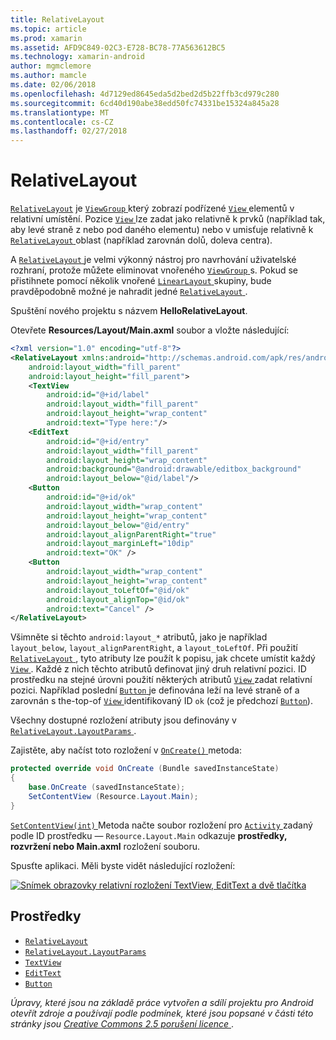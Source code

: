 ```yaml
---
title: RelativeLayout
ms.topic: article
ms.prod: xamarin
ms.assetid: AFD9C849-02C3-E728-BC78-77A563612BC5
ms.technology: xamarin-android
author: mgmclemore
ms.author: mamcle
ms.date: 02/06/2018
ms.openlocfilehash: 4d7129ed8645eda5d2bed2d5b22ffb3cd979c280
ms.sourcegitcommit: 6cd40d190abe38edd50fc74331be15324a845a28
ms.translationtype: MT
ms.contentlocale: cs-CZ
ms.lasthandoff: 02/27/2018
---
```

# <a name="relativelayout"></a>RelativeLayout

[`RelativeLayout`](https://developer.xamarin.com/api/type/Android.Widget.RelativeLayout/) je [ `ViewGroup` ](https://developer.xamarin.com/api/type/Android.Views.ViewGroup/) který zobrazí podřízené [ `View` ](https://developer.xamarin.com/api/type/Android.Views.View/) elementů v relativní umístění. Pozice [ `View` ](https://developer.xamarin.com/api/type/Android.Views.View/) lze zadat jako relativně k prvků (například tak, aby levé straně z nebo pod daného elementu) nebo v umisťuje relativně k [ `RelativeLayout` ](https://developer.xamarin.com/api/type/Android.Widget.RelativeLayout/) oblast (například zarovnán dolů, doleva centra).

A [ `RelativeLayout` ](https://developer.xamarin.com/api/type/Android.Widget.RelativeLayout/) je velmi výkonný nástroj pro navrhování uživatelské rozhraní, protože můžete eliminovat vnořeného [ `ViewGroup` ](https://developer.xamarin.com/api/type/Android.Views.ViewGroup/)s. Pokud se přistihnete pomocí několik vnořené [ `LinearLayout` ](https://developer.xamarin.com/api/type/Android.Widget.LinearLayout/) skupiny, bude pravděpodobně možné je nahradit jedné [ `RelativeLayout` ](https://developer.xamarin.com/api/type/Android.Widget.RelativeLayout/).

Spuštění nového projektu s názvem **HelloRelativeLayout**.

Otevřete **Resources/Layout/Main.axml** soubor a vložte následující:

```xml
<?xml version="1.0" encoding="utf-8"?>
<RelativeLayout xmlns:android="http://schemas.android.com/apk/res/android"
    android:layout_width="fill_parent"
    android:layout_height="fill_parent">
    <TextView
        android:id="@+id/label"
        android:layout_width="fill_parent"
        android:layout_height="wrap_content"
        android:text="Type here:"/>
    <EditText
        android:id="@+id/entry"
        android:layout_width="fill_parent"
        android:layout_height="wrap_content"
        android:background="@android:drawable/editbox_background"
        android:layout_below="@id/label"/>
    <Button
        android:id="@+id/ok"
        android:layout_width="wrap_content"
        android:layout_height="wrap_content"
        android:layout_below="@id/entry"
        android:layout_alignParentRight="true"
        android:layout_marginLeft="10dip"
        android:text="OK" />
    <Button
        android:layout_width="wrap_content"
        android:layout_height="wrap_content"
        android:layout_toLeftOf="@id/ok"
        android:layout_alignTop="@id/ok"
        android:text="Cancel" />
</RelativeLayout>
```

Všimněte si těchto `android:layout_*` atributů, jako je například `layout_below`, `layout_alignParentRight`, a `layout_toLeftOf`.
Při použití [ `RelativeLayout` ](https://developer.xamarin.com/api/type/Android.Widget.RelativeLayout/), tyto atributy lze použít k popisu, jak chcete umístit každý [ `View` ](https://developer.xamarin.com/api/type/Android.Views.View/). Každé z nich těchto atributů definovat jiný druh relativní pozici. ID prostředku na stejné úrovni použití některých atributů [ `View` ](https://developer.xamarin.com/api/type/Android.Views.View/) zadat relativní pozici. Například poslední [ `Button` ](https://developer.xamarin.com/api/type/Android.Widget.Button/) je definována leží na levé straně of a zarovnán s the-top-of [ `View` ](https://developer.xamarin.com/api/type/Android.Views.View/) identifikovaný ID `ok` (což je předchozí [`Button`](https://developer.xamarin.com/api/type/Android.Widget.Button/)).

Všechny dostupné rozložení atributy jsou definovány v [ `RelativeLayout.LayoutParams` ](https://developer.xamarin.com/api/type/Android.Widget.RelativeLayout+LayoutParams/).

Zajistěte, aby načíst toto rozložení v [ `OnCreate()` ](https://developer.xamarin.com/api/member/Android.App.Activity.OnCreate/p/Android.OS.Bundle/) metoda:

```csharp
protected override void OnCreate (Bundle savedInstanceState)
{
    base.OnCreate (savedInstanceState);
    SetContentView (Resource.Layout.Main);
}
```

[ `SetContentView(int)` ](https://developer.xamarin.com/api/member/Android.App.Activity.SetContentView/p/System.Int32/) Metoda načte soubor rozložení pro [ `Activity` ](https://developer.xamarin.com/api/type/Android.App.Activity/)zadaný podle ID prostředku &mdash; `Resource.Layout.Main` odkazuje **prostředky, rozvržení nebo Main.axml** rozložení souboru.

Spusťte aplikaci. Měli byste vidět následující rozložení:

[![Snímek obrazovky relativní rozložení TextView, EditText a dvě tlačítka](relative-layout-images/helloviews2.png)](relative-layout-images/helloviews2.png)

<a name="Resources" />

## <a name="resources"></a>Prostředky

-   [`RelativeLayout`](https://developer.xamarin.com/api/type/Android.Widget.RelativeLayout/)
-   [`RelativeLayout.LayoutParams`](https://developer.xamarin.com/api/type/Android.Widget.RelativeLayout+LayoutParams/)
-   [`TextView`](https://developer.xamarin.com/api/type/Android.Widget.TextView/)
-   [`EditText`](https://developer.xamarin.com/api/type/Android.Widget.EditText/)
-   [`Button`](https://developer.xamarin.com/api/type/Android.Widget.Button/)


*Úpravy, které jsou na základě práce vytvořen a sdílí projektu pro Android otevřít zdroje a používají podle podmínek, které jsou popsané v části této stránky jsou*
[*Creative Commons 2.5 porušení licence* ](http://creativecommons.org/licenses/by/2.5/).
